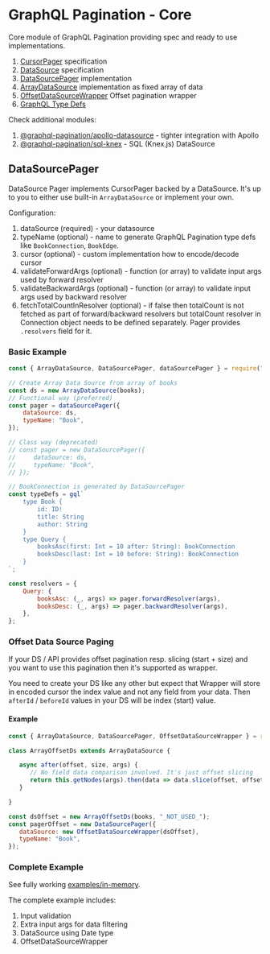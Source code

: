 # GraphQL Pagination - Core

Core module of GraphQL Pagination providing spec and ready to use implementations.

1. [CursorPager](src/CursorPagerSpec.ts) specification
2. [DataSource](src/datasource/DataSource.ts) specification
3. [DataSourcePager](src/DataSourcePager.ts) implementation
4. [ArrayDataSource](src/datasource/ArrayDataSource.ts) implementation as fixed array of data
5. [OffsetDataSourceWrapper](src/datasource/OffsetDataSourceWrapper.ts) Offset pagination wrapper
6. [GraphQL Type Defs](src/TypeDefs.ts)

Check additional modules:
1. [@graphql-pagination/apollo-datasource](https://www.npmjs.com/package/@graphql-pagination/apollo-datasource) - tighter integration with Apollo
2. [@graphql-pagination/sql-knex](https://www.npmjs.com/package/@graphql-pagination/sql-knex) - SQL (Knex.js) DataSource

## DataSourcePager

DataSource Pager implements CursorPager backed by a DataSource. It's up to you to either use built-in `ArrayDataSource`
or implement your own.

Configuration:

1. dataSource (required) - your datasource
2. typeName (optional) - name to generate GraphQL Pagination type defs like `BookConnection`, `BookEdge`.
3. cursor (optional) - custom implementation how to encode/decode cursor
4. validateForwardArgs (optional) - function (or array) to validate input args used by forward resolver
5. validateBackwardArgs (optional) - function (or array) to validate input args used by backward resolver
6. fetchTotalCountInResolver (optional) - if false then totalCount is not fetched as part of forward/backward resolvers
   but totalCount resolver in Connection object needs to be defined separately. Pager provides `.resolvers` field for it.

### Basic Example

```js
const { ArrayDataSource, DataSourcePager, dataSourcePager } = require("@graphql-pagination/core");

// Create Array Data Source from array of books
const ds = new ArrayDataSource(books);
// Functional way (preferred)
const pager = dataSourcePager({
    dataSource: ds,
    typeName: "Book",
});

// Class way (deprecated)
// const pager = new DataSourcePager({
//     dataSource: ds,
//     typeName: "Book",
// });

// BookConnection is generated by DataSourcePager
const typeDefs = gql`
    type Book {
        id: ID!
        title: String
        author: String
    }
    type Query {
        booksAsc(first: Int = 10 after: String): BookConnection
        booksDesc(last: Int = 10 before: String): BookConnection
    }
`;

const resolvers = {
    Query: {
        booksAsc: (_, args) => pager.forwardResolver(args),
        booksDesc: (_, args) => pager.backwardResolver(args),
    },
};
```

### Offset Data Source Paging

If your DS / API provides offset pagination resp. slicing (start + size) and you want to use this pagination then it's supported as wrapper.

You need to create your DS like any other but expect that Wrapper will store in encoded cursor the index value and not any field from your data.
Then `afterId` / `beforeId` values in your DS will be index (start) value.

#### Example

```js
const { ArrayDataSource, DataSourcePager, OffsetDataSourceWrapper } = require("@graphql-pagination/core");

class ArrayOffsetDs extends ArrayDataSource {

   async after(offset, size, args) {
      // No field data comparison involved. It's just offset slicing
      return this.getNodes(args).then(data => data.slice(offset, offset + size));
   }

}

const dsOffset = new ArrayOffsetDs(books, "_NOT_USED_");
const pagerOffset = new DataSourcePager({
   dataSource: new OffsetDataSourceWrapper(dsOffset),
   typeName: "Book",
});
```

### Complete Example

See fully working [examples/in-memory](../../examples/in-memory/index.js).

The complete example includes:

1. Input validation
2. Extra input args for data filtering
3. DataSource using Date type
4. OffsetDataSourceWrapper

